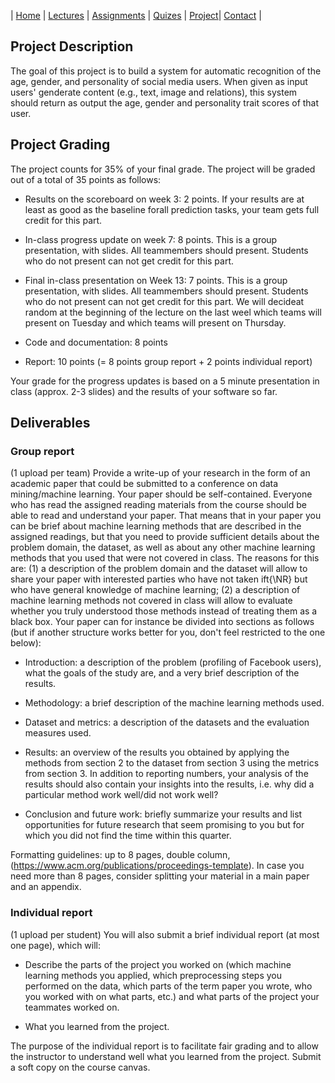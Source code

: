 
| [Home](index.md) | [Lectures](lectures.md) | [Assignments](assignments.md) | [Quizes](quizes.md) | [Project](project.md)| [Contact](contact.md) |

## Project Description

The goal of this project is to build a system for automatic recognition of the age, gender, and personality of social media users. When given as input users' genderate content (e.g., text, image and relations), this system should return as output the age, gender and personality trait scores of that user.

## Project Grading

The project counts for 35% of your final grade.  The project will be graded out of a total of 35 points as follows:

- Results on the scoreboard on week 3:  2 points.  If your results are at least as good as the baseline forall prediction tasks, your team gets full credit for this part.

- In-class  progress  update  on  week  7:  8  points.   This  is  a  group  presentation,  with  slides.   All  teammembers should present.  Students who do not present can not get credit for this part.

- Final in-class presentation on Week 13:  7 points.  This is a group presentation, with slides.  All teammembers should present.  Students who do not present can not get credit for this part.  We will decideat random at the beginning of the lecture on the last weel which teams will present on Tuesday and which teams will present on Thursday.

- Code and documentation:  8 points

- Report:  10 points (= 8 points group report + 2 points individual report)

Your grade for the progress updates is based on a 5 minute presentation in class (approx. 2-3 slides) and the results of your software so far.

## Deliverables

### Group report
(1 upload per team) Provide a write-up of your research in the form of an academic paper that could be submitted to a conference on data mining/machine learning. Your paper should be self-contained. Everyone who has read the assigned reading materials from the course should be able to read and understand your paper. That means that in your paper you can be brief about machine learning methods that are described in the assigned readings, but that you need to provide sufficient details about the problem domain, the dataset, as well as about any other machine learning methods that you used that were not covered in class. The reasons for this are: (1) a description of the problem domain and the dataset will allow to share your paper with interested parties who have not taken ift{\NR} but who have general knowledge of machine learning; (2) a description of machine learning methods not covered in class will allow to evaluate whether you truly understood those methods instead of treating them as a black box. Your paper can for instance be divided into sections as follows (but if another structure works better for you, don't feel restricted to the one below):


-  Introduction: a description of the problem (profiling of Facebook users), what the goals of the study are, and a very brief description of the results. 

-  Methodology: a brief description of the machine learning methods used.

-  Dataset and metrics: a description of the datasets and the evaluation measures used.

-  Results: an overview of the results you obtained by applying the methods from section 2 to the dataset from section 3 using the metrics from section 3. In addition to reporting numbers, your analysis of the results should also contain your insights into the results, i.e. why did a particular method work well/did not work well?

-  Conclusion and future work: briefly summarize your results and list opportunities for future research that seem promising to you but for which you did not find the time within this quarter.

Formatting guidelines: up to 8 pages, double column, <ACM Proceedings format>(https://www.acm.org/publications/proceedings-template). In case you need more than 8 pages, consider splitting your material in a main paper and an appendix.

### Individual report

(1 upload per student) You will also submit a brief individual report (at most one page), which will:

- Describe the parts of the project you worked on (which machine learning methods you applied, which preprocessing steps you performed on the data, which parts of the term paper you wrote, who you worked with on what parts, etc.) and what parts of the project your teammates worked on.

- What you learned from the project.

The purpose of the individual report is to facilitate fair grading and to allow the instructor to understand well what you learned from the project. Submit a soft copy on the course canvas.
